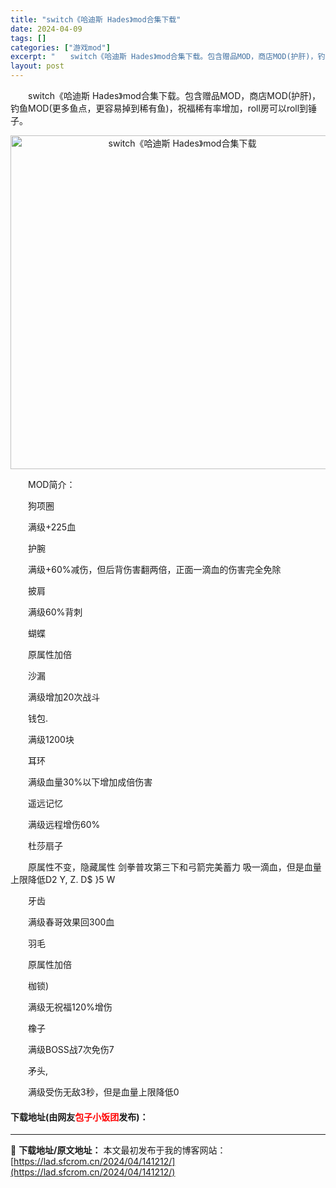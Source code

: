```yaml
---
title: "switch《哈迪斯 Hades》mod合集下载"
date: 2024-04-09
tags: []
categories: ["游戏mod"]
excerpt: "　　switch《哈迪斯 Hades》mod合集下载。包含赠品MOD，商店MOD(护肝)，钓鱼MOD(更多鱼点，更容易掉到稀有鱼)，祝福稀有率增加，roll房可以roll到锤子。 　　MOD简介： 　　狗项圈 　　满级+225血 　　护腕 　　满级+60%减伤，但后背伤害翻两倍，正面一滴血的伤害完全&hellip;"
layout: post
---
```


 <p>　　switch《哈迪斯 Hades》mod合集下载。包含赠品MOD，商店MOD(护肝)，钓鱼MOD(更多鱼点，更容易掉到稀有鱼)，祝福稀有率增加，roll房可以roll到锤子。</p> <p align="center"><img align="" border="0" src="https://lad.sfcrom.cn/wp-content/uploads/2024/04/20240409_661501f93cb42.jpg" width="534" alt="switch《哈迪斯 Hades》mod合集下载" /></p> <p>　　MOD简介：</p> <p>　　狗项圈</p> <p>　　满级+225血</p> <p>　　护腕</p> <p>　　满级+60%减伤，但后背伤害翻两倍，正面一滴血的伤害完全免除</p> <p>　　披肩</p> <p>　　满级60%背刺</p> <p>　　蝴蝶</p> <p>　　原属性加倍</p> <p>　　沙漏</p> <p>　　满级增加20次战斗</p> <p>　　钱包.</p> <p>　　满级1200块</p> <p>　　耳环</p> <p>　　满级血量30%以下增加成倍伤害</p> <p>　　遥远记忆</p> <p>　　满级远程增伤60%</p> <p>　　杜莎扇子</p> <p>　　原属性不变，隐藏属性 剑拳普攻第三下和弓箭完美蓄力 吸一滴血，但是血量上限降低D2 Y, Z. D$ }5 W</p> <p>　　牙齿</p> <p>　　满级春哥效果回300血</p> <p>　　羽毛</p> <p>　　原属性加倍</p> <p>　　枷锁)</p> <p>　　满级无祝福120%增伤</p> <p>　　橡子</p> <p>　　满级BOSS战7次免伤7</p> <p>　　矛头,</p> <p>　　满级受伤无敌3秒，但是血量上限降低0</p> <p><h4>下载地址(由网友<font color="red">包子小饭团</font>发布)：</h4></p> 

---
📖 **下载地址/原文地址：** 本文最初发布于我的博客网站：[https://lad.sfcrom.cn/2024/04/141212/](https://lad.sfcrom.cn/2024/04/141212/)
